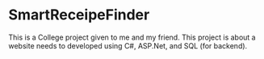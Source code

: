 # SmartReceipeFinder
This is a College project given to me and my friend.
This project is about a website needs to developed using C#, ASP.Net, and SQL (for backend).
